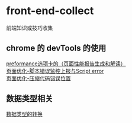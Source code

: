 # front-end-collect

前端知识或技巧收集

## chrome 的 devTools 的使用

[preformance选项卡的（页面性能报告生成和解读）](pages/preformance/DevTools-preformance.md)  
[页面优化-脚本错误监控上报与Script error](pages/preformance/error-monitoring.md)  
[页面优化-压缩代码错误位置](https://github.com/joeyguo/blog/issues/13)

## 数据类型相关

[数据类型的转换](pages/data-type/transform.md)